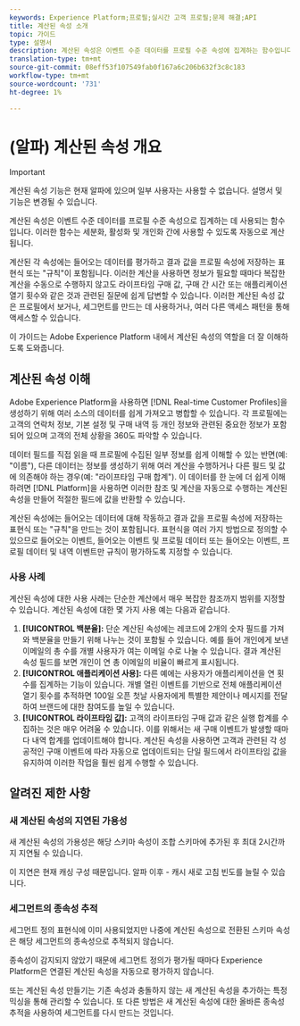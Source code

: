 ```yaml
---
keywords: Experience Platform;프로필;실시간 고객 프로필;문제 해결;API
title: 계산된 속성 소개
topic: 가이드
type: 설명서
description: 계산된 속성은 이벤트 수준 데이터를 프로필 수준 속성에 집계하는 함수입니다. 이러한 함수는 세분화, 활성화 및 개인화 간에 사용할 수 있도록 자동으로 계산됩니다.
translation-type: tm+mt
source-git-commit: 08eff53f107549fab0f167a6c206b632f3c8c183
workflow-type: tm+mt
source-wordcount: '731'
ht-degree: 1%

---
```



# (알파) 계산된 속성 개요

>[!IMPORTANT]
>
>계산된 속성 기능은 현재 알파에 있으며 일부 사용자는 사용할 수 없습니다. 설명서 및 기능은 변경될 수 있습니다.

계산된 속성은 이벤트 수준 데이터를 프로필 수준 속성으로 집계하는 데 사용되는 함수입니다. 이러한 함수는 세분화, 활성화 및 개인화 간에 사용할 수 있도록 자동으로 계산됩니다.

계산된 각 속성에는 들어오는 데이터를 평가하고 결과 값을 프로필 속성에 저장하는 표현식 또는 &quot;규칙&quot;이 포함됩니다. 이러한 계산을 사용하면 정보가 필요할 때마다 복잡한 계산을 수동으로 수행하지 않고도 라이프타임 구매 값, 구매 간 시간 또는 애플리케이션 열기 횟수와 같은 것과 관련된 질문에 쉽게 답변할 수 있습니다. 이러한 계산된 속성 값은 프로필에서 보거나, 세그먼트를 만드는 데 사용하거나, 여러 다른 액세스 패턴을 통해 액세스할 수 있습니다.

이 가이드는 Adobe Experience Platform 내에서 계산된 속성의 역할을 더 잘 이해하도록 도와줍니다.

## 계산된 속성 이해

Adobe Experience Platform을 사용하면 [!DNL Real-time Customer Profiles]을 생성하기 위해 여러 소스의 데이터를 쉽게 가져오고 병합할 수 있습니다. 각 프로필에는 고객의 연락처 정보, 기본 설정 및 구매 내역 등 개인 정보와 관련된 중요한 정보가 포함되어 있으며 고객의 전체 상황을 360도 파악할 수 있습니다.

데이터 필드를 직접 읽을 때 프로필에 수집된 일부 정보를 쉽게 이해할 수 있는 반면(예: &quot;이름&quot;), 다른 데이터는 정보를 생성하기 위해 여러 계산을 수행하거나 다른 필드 및 값에 의존해야 하는 경우(예: &quot;라이프타임 구매 합계&quot;). 이 데이터를 한 눈에 더 쉽게 이해하려면 [!DNL Platform]을 사용하면 이러한 참조 및 계산을 자동으로 수행하는 계산된 속성을 만들어 적절한 필드에 값을 반환할 수 있습니다.

계산된 속성에는 들어오는 데이터에 대해 작동하고 결과 값을 프로필 속성에 저장하는 표현식 또는 &quot;규칙&quot;을 만드는 것이 포함됩니다. 표현식을 여러 가지 방법으로 정의할 수 있으므로 들어오는 이벤트, 들어오는 이벤트 및 프로필 데이터 또는 들어오는 이벤트, 프로필 데이터 및 내역 이벤트만 규칙이 평가하도록 지정할 수 있습니다.

### 사용 사례

계산된 속성에 대한 사용 사례는 단순한 계산에서 매우 복잡한 참조까지 범위를 지정할 수 있습니다. 계산된 속성에 대한 몇 가지 사용 예는 다음과 같습니다.

1. **[!UICONTROL 백분율]:** 단순 계산된 속성에는 레코드에 2개의 숫자 필드를 가져와 백분율을 만들기 위해 나누는 것이 포함될 수 있습니다. 예를 들어 개인에게 보낸 이메일의 총 수를 개별 사용자가 여는 이메일 수로 나눌 수 있습니다. 결과 계산된 속성 필드를 보면 개인이 연 총 이메일의 비율이 빠르게 표시됩니다.
1. **[!UICONTROL 애플리케이션 사용]:** 다른 예에는 사용자가 애플리케이션을 연 횟수를 집계하는 기능이 있습니다. 개별 열린 이벤트를 기반으로 전체 애플리케이션 열기 횟수를 추적하면 100일 오픈 첫날 사용자에게 특별한 제안이나 메시지를 전달하여 브랜드에 대한 참여도를 높일 수 있습니다.
1. **[!UICONTROL 라이프타임 값]:** 고객의 라이프타임 구매 값과 같은 실행 합계를 수집하는 것은 매우 어려울 수 있습니다. 이를 위해서는 새 구매 이벤트가 발생할 때마다 내역 합계를 업데이트해야 합니다. 계산된 속성을 사용하면 고객과 관련된 각 성공적인 구매 이벤트에 따라 자동으로 업데이트되는 단일 필드에서 라이프타임 값을 유지하여 이러한 작업을 훨씬 쉽게 수행할 수 있습니다.

## 알려진 제한 사항

### 새 계산된 속성의 지연된 가용성

새 계산된 속성의 가용성은 해당 스키마 속성이 조합 스키마에 추가된 후 최대 2시간까지 지연될 수 있습니다.

이 지연은 현재 캐싱 구성 때문입니다. 알파 이후 - 캐시 새로 고침 빈도를 늘릴 수 있습니다.

### 세그먼트의 종속성 추적

세그먼트 정의 표현식에 이미 사용되었지만 나중에 계산된 속성으로 전환된 스키마 속성은 해당 세그먼트의 종속성으로 추적되지 않습니다.

종속성이 감지되지 않았기 때문에 세그먼트 정의가 평가될 때마다 Experience Platform은 연결된 계산된 속성을 자동으로 평가하지 않습니다.

또는 계산된 속성 만들기는 기존 속성과 충돌하지 않는 새 계산된 속성을 추가하는 특정 믹싱을 통해 관리할 수 있습니다. 또 다른 방법은 새 계산된 속성에 대한 올바른 종속성 추적을 사용하여 세그먼트를 다시 만드는 것입니다.